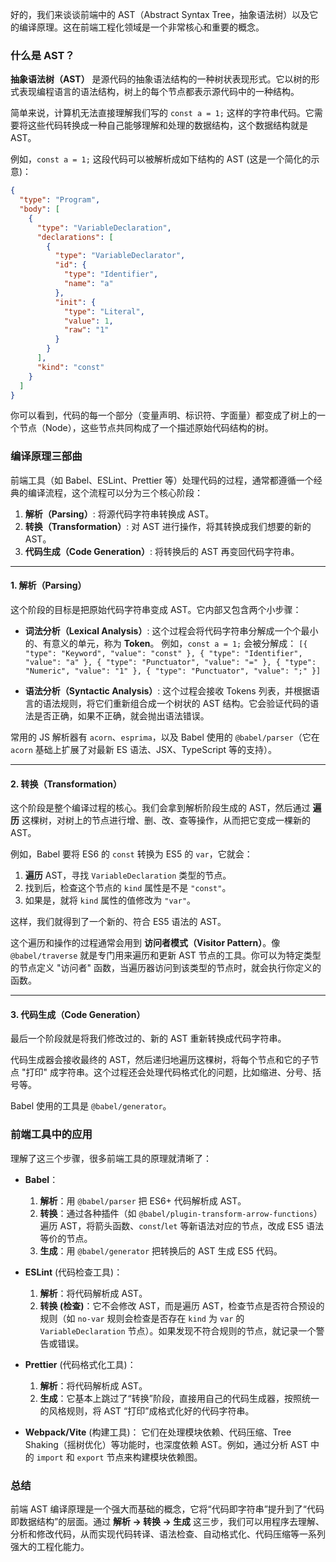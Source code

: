 好的，我们来谈谈前端中的 AST（Abstract Syntax Tree，抽象语法树）以及它的编译原理。这在前端工程化领域是一个非常核心和重要的概念。

### 什么是 AST？

**抽象语法树（AST）** 是源代码的抽象语法结构的一种树状表现形式。它以树的形式表现编程语言的语法结构，树上的每个节点都表示源代码中的一种结构。

简单来说，计算机无法直接理解我们写的 `const a = 1;` 这样的字符串代码。它需要将这些代码转换成一种自己能够理解和处理的数据结构，这个数据结构就是 AST。

例如，`const a = 1;` 这段代码可以被解析成如下结构的 AST (这是一个简化的示意)：

```json
{
  "type": "Program",
  "body": [
    {
      "type": "VariableDeclaration",
      "declarations": [
        {
          "type": "VariableDeclarator",
          "id": {
            "type": "Identifier",
            "name": "a"
          },
          "init": {
            "type": "Literal",
            "value": 1,
            "raw": "1"
          }
        }
      ],
      "kind": "const"
    }
  ]
}
```

你可以看到，代码的每一个部分（变量声明、标识符、字面量）都变成了树上的一个节点（Node），这些节点共同构成了一个描述原始代码结构的树。

### 编译原理三部曲

前端工具（如 Babel、ESLint、Prettier 等）处理代码的过程，通常都遵循一个经典的编译流程，这个流程可以分为三个核心阶段：

1.  **解析（Parsing）**: 将源代码字符串转换成 AST。
2.  **转换（Transformation）**: 对 AST 进行操作，将其转换成我们想要的新的 AST。
3.  **代码生成（Code Generation）**: 将转换后的 AST 再变回代码字符串。

---

#### 1. 解析（Parsing）

这个阶段的目标是把原始代码字符串变成 AST。它内部又包含两个小步骤：

*   **词法分析（Lexical Analysis）**: 这个过程会将代码字符串分解成一个个最小的、有意义的单元，称为 **Token**。
    例如，`const a = 1;` 会被分解成：
    `[{ "type": "Keyword", "value": "const" }, { "type": "Identifier", "value": "a" }, { "type": "Punctuator", "value": "=" }, { "type": "Numeric", "value": "1" }, { "type": "Punctuator", "value": ";" }]`

*   **语法分析（Syntactic Analysis）**: 这个过程会接收 Tokens 列表，并根据语言的语法规则，将它们重新组合成一个树状的 AST 结构。它会验证代码的语法是否正确，如果不正确，就会抛出语法错误。

常用的 JS 解析器有 `acorn`、`esprima`，以及 Babel 使用的 `@babel/parser`（它在 `acorn` 基础上扩展了对最新 ES 语法、JSX、TypeScript 等的支持）。

---

#### 2. 转换（Transformation）

这个阶段是整个编译过程的核心。我们会拿到解析阶段生成的 AST，然后通过 **遍历** 这棵树，对树上的节点进行增、删、改、查等操作，从而把它变成一棵新的 AST。

例如，Babel 要将 ES6 的 `const` 转换为 ES5 的 `var`，它就会：
1.  **遍历** AST，寻找 `VariableDeclaration` 类型的节点。
2.  找到后，检查这个节点的 `kind` 属性是不是 `"const"`。
3.  如果是，就将 `kind` 属性的值修改为 `"var"`。

这样，我们就得到了一个新的、符合 ES5 语法的 AST。

这个遍历和操作的过程通常会用到 **访问者模式（Visitor Pattern）**。像 `@babel/traverse` 就是专门用来遍历和更新 AST 节点的工具。你可以为特定类型的节点定义 "访问者" 函数，当遍历器访问到该类型的节点时，就会执行你定义的函数。

---

#### 3. 代码生成（Code Generation）

最后一个阶段就是将我们修改过的、新的 AST 重新转换成代码字符串。

代码生成器会接收最终的 AST，然后递归地遍历这棵树，将每个节点和它的子节点 "打印" 成字符串。这个过程还会处理代码格式化的问题，比如缩进、分号、括号等。

Babel 使用的工具是 `@babel/generator`。

### 前端工具中的应用

理解了这三个步骤，很多前端工具的原理就清晰了：

*   **Babel**：
    1.  **解析**：用 `@babel/parser` 把 ES6+ 代码解析成 AST。
    2.  **转换**：通过各种插件（如 `@babel/plugin-transform-arrow-functions`）遍历 AST，将箭头函数、`const`/`let` 等新语法对应的节点，改成 ES5 语法等价的节点。
    3.  **生成**：用 `@babel/generator` 把转换后的 AST 生成 ES5 代码。

*   **ESLint** (代码检查工具)：
    1.  **解析**：将代码解析成 AST。
    2.  **转换 (检查)**：它不会修改 AST，而是遍历 AST，检查节点是否符合预设的规则（如 `no-var` 规则会检查是否存在 `kind` 为 `var` 的 `VariableDeclaration` 节点）。如果发现不符合规则的节点，就记录一个警告或错误。

*   **Prettier** (代码格式化工具)：
    1.  **解析**：将代码解析成 AST。
    2.  **生成**：它基本上跳过了“转换”阶段，直接用自己的代码生成器，按照统一的风格规则，将 AST “打印”成格式化好的代码字符串。

*   **Webpack/Vite** (构建工具)：
    它们在处理模块依赖、代码压缩、Tree Shaking（摇树优化）等功能时，也深度依赖 AST。例如，通过分析 AST 中的 `import` 和 `export` 节点来构建模块依赖图。

### 总结

前端 AST 编译原理是一个强大而基础的概念，它将“代码即字符串”提升到了“代码即数据结构”的层面。通过 **解析 -> 转换 -> 生成** 这三步，我们可以用程序去理解、分析和修改代码，从而实现代码转译、语法检查、自动格式化、代码压缩等一系列强大的工程化能力。